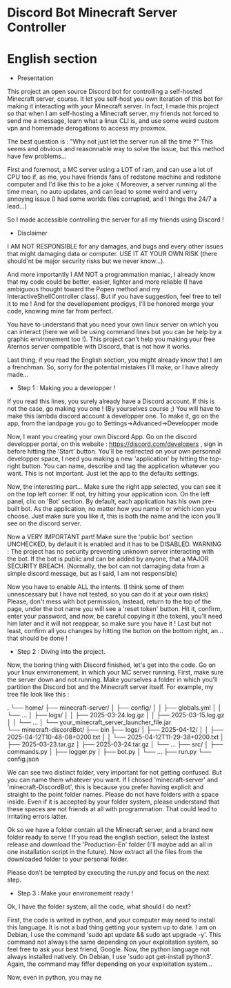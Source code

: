 # Discord Bot Minecraft Server Controller

# English section

- Presentation

This project an open source Discord bot for controlling a self-hosted Minecraft server, course. It let you self-host you own iteration of this bot for making it interacting with your Minecraft server.
In fact, I made this project so that when I am self-hosting a Minecraft server, my friends not forced to send me a message, learn what a linux CLI is, and use some weird custom vpn and homemade derogations to access my proxmox.

The best question is : "Why not just let the server run all the time ?"
This seems and obvious and reasonnable way to solve the issue, but this method have few problems...

First and foremost, a MC server using a LOT of ram, and can use a lot of CPU too if, as me, you have friends fans of redstone machine and redstone computer and I'd like this to be a joke :( 
Moreover, a server running all the time mean, no auto updates, and can lead to some weird and verry annoying issue (I had some worlds files corrupted, and I things the 24/7 a lead...)

So I made accessible controlling the server for all my friends using Discord !


- Disclaimer

I AM NOT RESPONSIBLE for any damages, and bugs and every other issues that might damaging data or computer. USE IT AT YOUR OWN RISK (there should'nt be major security risks but we never know...).

And more importantly I AM NOT a programmation maniac, I already know that my code could be better, easier, lighter and more reliable (I have ambiguous thought toward the Popen method and my InteractiveShellController class). But if you have suggestion, feel free to tell it to me ! And for the devellopement prodigys, I'll be honored merge your code, knowing mine far from perfect.

You have to understand that you need your own linux server on which you can interact (here we will be using command lines but you can be help by a graphic environement too !). This project can't help you making your free Aternos server compatible with Discord, that is not how it works. 

Last thing, if you read the English section, you might already know that I am a frenchman. So, sorry for the potential mistakes I'll make, or I have alredy made...


- Step 1 : Making you a developper !

If you read this lines, you surely already have a Discord account. If this is not the case, go making you one ! (By yourselves course ;)
You will have to make this lambda discord account a developper one. To make it, go on the app, from the landpage you go to Settings->Advanced->Developper mode

Now, I want you creating your own Discord App. Go on the discord developper portal, on this website : https://discord.com/developers , sign in before hitting the 'Start' button.
You'll be redirected on your own personnal developper space, I need you making a new 'application' by hitting the top-right button. 
You can name, describe and tag the application whatever you want. This is not important. Just let the app to the defaults settings.

Now, the interesting part...
Make sure the right app selected, you can see it on the top left corner. If not, try hitting your application icon.
On the left panel, clic on 'Bot' section. By default, each application has his own pre-built bot.
As the application, no matter how you name it or which icon you choose. Just make sure you like it, this is both the name and the icon you'll see on the discord server. 

Now a VERY IMPORTANT part! Make sure the 'public bot' section UNCHECKED, by default it is enabled and it has to be DISABLED.
WARNING : The project has no security preventing unknown server interacting with the bot. If the bot is public and can be added by anyone, that a MAJOR SECURITY BREACH. (Normally, the bot can not damaging data from a simple discord message, but as I said, I am not responsible)

Now you have to enable ALL the intents. (I think some of them unnescessary but I have not tested, so you can do it at your own risks)
Please, don't mess with bot permission, Instead, return to the top of the page, under the bot name you will see a 'reset token' button. 
Hit it, confirm, enter your password, and now, be careful copying it (the token), you'll need him later and it will not reappear, so make sure you have it !
Last but not least, confirm all you changes by hitting the button on the bottom right, an... that should be done !


- Step 2 : Diving into the project.

Now, the boring thing with Discord finished, let's get into the code.
Go on your linux envirronement, in which your MC server running.
First, make sure the server down and not running.
Make yourselves a folder in which you'll partition the Discord bot and the Minecraft server itself. 
For example, my tree file look like this :

.
└── home/
    ├── minecraft-server/
    │   ├── config/
    │   │   ├── globals.yml
    │   │   └── ...
    │   ├── logs/
    │   │   ├── 2025-03-24.log.gz
    │   │   ├── 2025-03-15.log.gz
    │   │   └── ...
    │   └── your_minecraft_server_launcher_file.jar      
    └── minecraft-discordBot/
        ├── bin
        ├── logs/
        │   ├── 2025-04-12/
        │   │   ├── 2025-04-12T10-48-08+0200.txt
        │   │   └── 2025-04-12T11-29-38+0200.txt
        │   ├── 2025-03-23.tar.gz
        │   ├── 2025-03-24.tar.gz
        │   └── ...
        ├── src/
        │   ├── commands.py
        │   ├── logger.py
        │   ├── bot.py
        │   └── ...
        ├── run.py
        └── config.json

We can see two distinct folder, very important for not getting confused. But you can name them whatever you want. If I chosed 'minecraft-server' and 'minecraft-DiscordBot', this is because you prefer having explicit and straight to the point folder names. Please do not have folders with a space inside. Even if it is accepted by your folder system, please understand that these spaces are not friends at all with programmation. That could lead to irritating errors latter.

Ok so we have a folder contain all the Minecraft server, and a brand new folder ready to serve ! If you read the english section, select the lastest release and download the 'Production-En' folder (I'll maybe add an all in one installation script in the future). 
Now extract all the files from the downloaded folder to your personal folder.

Please don't be tempted by executing the run.py and focus on the next step.


- Step 3 : Make your environement ready !

Ok, I have the folder system, all the code, what should I do next?

First, the code is writed in python, and your computer may need to install this language.
It is not a bad thing getting your system up to date. I am on Debian, I use the command 'sudo apt update && sudo apt upgrade -y'. 
This command not always the same depending on your exploitation system, so feel free to ask your best friend, Google.
Now, the python language not always installed natively. On Debian, I use 'sudo apt get-install python3'. 
Again, the command may fiffer depending on your exploitation system...

Now, even in python, you may ne





